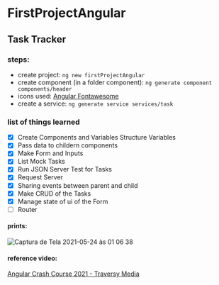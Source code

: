 # FirstProjectAngular

## Task Tracker

### steps:

- create project:
  `ng new firstProjectAngular`
- create component (in a folder component):
  `ng generate component components/header`
- icons used:
  [Angular Fontawesome](https://github.com/FortAwesome/angular-fontawesome)
- create a service:
  `ng generate service services/task`

### list of things learned

- [x] Create Components and Variables Structure Variables
- [x] Pass data to childern components
- [x] Make Form and Inputs
- [x] List Mock Tasks
- [x] Run JSON Server Test for Tasks
- [x] Request Server
- [x] Sharing events between parent and child
- [x] Make CRUD of the Tasks
- [x] Manage state of ui of the Form
- [ ] Router

#### prints:

![Captura de Tela 2021-05-24 às 01 06 38](https://user-images.githubusercontent.com/35678887/119295122-6be9cf00-bc2c-11eb-95ac-95030dcf53fb.png)

#### reference video:

[Angular Crash Course 2021 - Traversy Media](https://www.youtube.com/watch?v=3dHNOWTI7H8)
